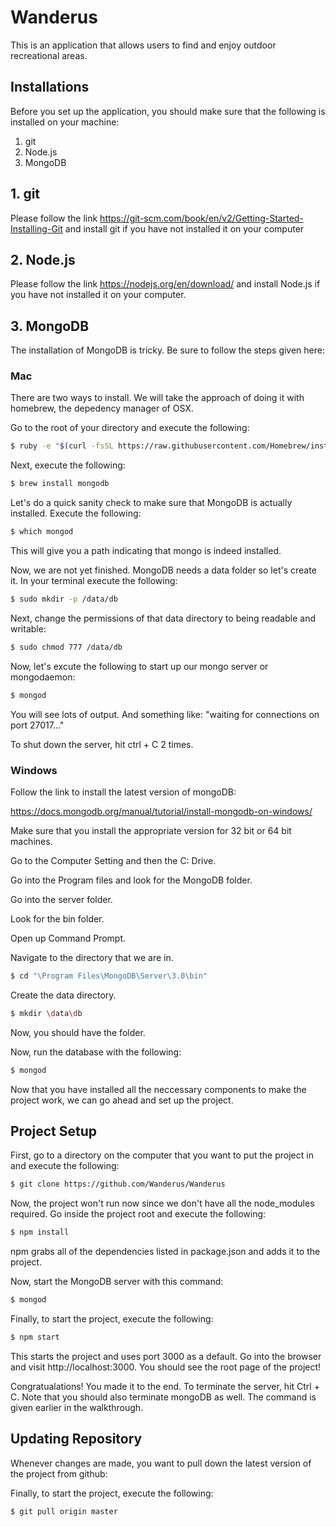 # Wanderus

This is an application that allows users to find and enjoy outdoor recreational areas.

## Installations

Before you set up the application, you should make sure that the following is installed on your machine:

1. git
2. Node.js
3. MongoDB

## 1. git

Please follow the link <https://git-scm.com/book/en/v2/Getting-Started-Installing-Git>
and install git if you have not installed it on your computer

## 2. Node.js

Please follow the link <https://nodejs.org/en/download/>
and install Node.js if you have not installed it on your computer.

## 3. MongoDB

The installation of MongoDB is tricky. Be sure to follow the steps given here:

### Mac

There are two ways to install. We will take the approach of doing it with homebrew, the depedency manager
of OSX.

Go to the root of your directory and execute the following:

```bash
$ ruby -e "$(curl -fsSL https://raw.githubusercontent.com/Homebrew/install/master/install)"
```

Next, execute the following:

```bash
$ brew install mongodb
```

Let's do a quick sanity check to make sure that MongoDB is actually installed. Execute the following:

```bash
$ which mongod                                                                     
```

This will give you a path indicating that mongo is indeed installed.

Now, we are not yet finished. MongoDB needs a data folder so let's create it. In your terminal execute the following:

```bash
$ sudo mkdir -p /data/db
```

Next, change the permissions of that data directory to being readable and writable:

```bash
$ sudo chmod 777 /data/db
```

Now, let's excute the following to start up our mongo server or mongodaemon:

```bash
$ mongod
```

You will see lots of output. And something like: "waiting for connections on port 27017..."

To shut down the server, hit ctrl + C 2 times.

### Windows

Follow the link to install the latest version of mongoDB:

<https://docs.mongodb.org/manual/tutorial/install-mongodb-on-windows/>

Make sure that you install the appropriate version for 32 bit or 64 bit machines.

Go to the Computer Setting and then the C: Drive.

Go into the Program files and look for the MongoDB folder.

Go into the server folder.

Look for the bin folder.

Open up Command Prompt.

Navigate to the directory that we are in.

```bash
$ cd "\Program Files\MongoDB\Server\3.0\bin"
```

Create the data directory.

```bash
$ mkdir \data\db
```

Now, you should have the folder.

Now, run the database with the following:

```bash
$ mongod
```

Now that you have installed all the neccessary components to make the project work, we can go ahead and set up the project.

## Project Setup

First, go to a directory on the computer that you want to put the project in and execute the following:

```bash
$ git clone https://github.com/Wanderus/Wanderus
```
Now, the project won't run now since we don't have all the node_modules required. Go inside the project root and execute the following:

```bash
$ npm install
```
npm grabs all of the dependencies listed in package.json and adds it to the project.

Now, start the MongoDB server with this command:

```bash
$ mongod
```

Finally, to start the project, execute the following:

```bash
$ npm start
```

This starts the project and uses port 3000 as a default. Go into the browser and visit http://localhost:3000. You should see the root page of the project!

Congratualations! You made it to the end. To terminate the server, hit Ctrl + C. Note that you should also terminate mongoDB as well. The command is given earlier in the walkthrough.


## Updating Repository

Whenever changes are made, you want to pull down the latest version of the project from github:

Finally, to start the project, execute the following:

```bash
$ git pull origin master
```
